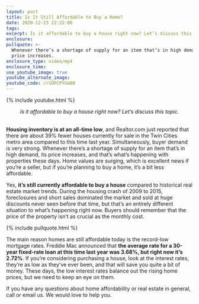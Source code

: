 ```yaml
---
layout: post
title: Is It Still Affordable to Buy a Home?
date: 2020-12-23 22:22:00
tags:
excerpt: Is it affordable to buy a house right now? Let’s discuss this topic.
enclosure:
pullquote: >-
  Whenever there’s a shortage of supply for an item that’s in high demand, its
  price increases.
enclosure_type: video/mp4
enclosure_time:
use_youtube_image: true
youtube_alternate_image:
youtube_code: /rSOPCPYUa00
---
```


{% include youtube.html %}

<center><em>Is it affordable to buy a house right now? Let&rsquo;s discuss this topic.</em></center>

<center>&nbsp;</center>

**Housing inventory is at an all-time low**, and Realtor.com just reported that there are about 39% fewer houses currently for sale in the Twin Cities metro area compared to this time last year. Simultaneously, buyer demand is very strong. Whenever there’s a shortage of supply for an item that’s in high demand, its price increases, and that’s what’s happening with properties these days. Home values are surging, which is excellent news if you’re a seller, but if you’re planning to buy a home, it’s a bit less affordable.&nbsp;

Yes, **it’s still currently affordable to buy a house** compared to historical real estate market trends. During the housing crash of 2009 to 2015, foreclosures and short sales dominated the market and sold at huge discounts never seen before that time, but that’s an entirely different situation to what’s happening right now. Buyers should remember that the price of the property isn’t as crucial as the monthly cost.&nbsp;

{% include pullquote.html %}

The main reason homes are still affordable today is the record-low mortgage rates. Freddie Mac announced that **the average rate for a 30-year fixed-rate loan at this time last year was 3.68%, but right now it’s 2.72%**. If you’re considering purchasing a house, look at the interest rates, they’re as low as they’ve ever been, and that will save you quite a bit of money. These days, the low interest rates balance out the rising home prices, but we need to keep an eye on them.&nbsp;

If you have any questions about home affordability or real estate in general, call or email us. We would love to help you.

